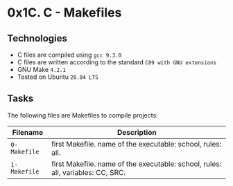 # 0x1C. C - Makefiles

## Technologies
* C files are compiled using `gcc 9.3.0`
* C files are written according to the standard `C89 with GNU extensions`
* GNU Make `4.2.1`
* Tested on Ubuntu `20.04 LTS`

## Tasks
The following files are Makefiles to compile projects:

| Filename | Description |
| -------- | ----------- |
| `0-Makefile` |  first Makefile. name of the executable: school, rules: all. |
| `1-Makefile` |  first Makefile. name of the executable: school, rules: all, variables: CC, SRC. |

